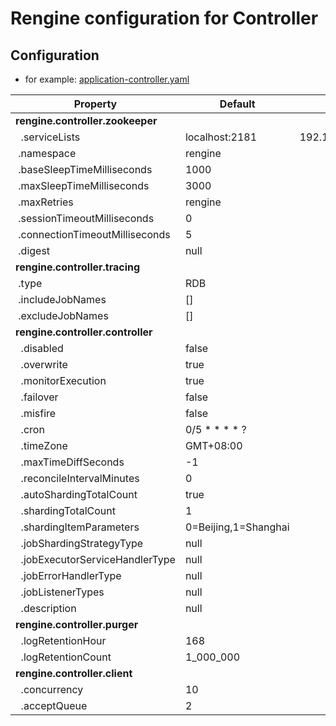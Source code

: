 # Rengine configuration for Controller

## Configuration

- for example: [application-controller.yaml](../../controller/src/main/resources/application-controller.yaml)

|  Property  |  Default | Example |  Description |
| ------------ | ------------ | ------------ | ------------ |
|  <b>rengine.controller.zookeeper</b> |   |   |   |
|  &nbsp;&nbsp;.serviceLists |  localhost:2181 | 192.168.8.2:2181,192.168.8.3:2181,192.168.8.4:2181 |   |
|  &nbsp;.namespace  |  rengine |   |   |
|  &nbsp;.baseSleepTimeMilliseconds  |  1000 |   |   |
|  &nbsp;.maxSleepTimeMilliseconds  |  3000 |   |   |
|  &nbsp;.maxRetries  |  rengine |   |   |
|  &nbsp;.sessionTimeoutMilliseconds  |  0 |   |   |
|  &nbsp;.connectionTimeoutMilliseconds  |  5 |   |   |
|  &nbsp;.digest  |  null |   |   |
|  <b>rengine.controller.tracing</b>  |   |   |   |
|  &nbsp;.type  | RDB  |   |   |
|  &nbsp;.includeJobNames  | []  |   |   |
|  &nbsp;.excludeJobNames  | []  |   |   |
|  <b>rengine.controller.controller</b>  |   |   |   |
|  &nbsp;&nbsp;.disabled  | false |   |   |
|  &nbsp;&nbsp;.overwrite  | true |   |   |
|  &nbsp;&nbsp;.monitorExecution  | true |   |   |
|  &nbsp;&nbsp;.failover  | false |   |   |
|  &nbsp;&nbsp;.misfire  | false |   |   |
|  &nbsp;&nbsp;.cron  | 0/5 * * * * ? |   |   |
|  &nbsp;&nbsp;.timeZone  | GMT+08:00 |   |   |
|  &nbsp;&nbsp;.maxTimeDiffSeconds  | -1 |   |   |
|  &nbsp;&nbsp;.reconcileIntervalMinutes  | 0 |   |   |
|  &nbsp;&nbsp;.autoShardingTotalCount  | true |   |   |
|  &nbsp;&nbsp;.shardingTotalCount  | 1 |   |   |
|  &nbsp;&nbsp;.shardingItemParameters  | 0=Beijing,1=Shanghai |   |   |
|  &nbsp;&nbsp;.jobShardingStrategyType  | null |   |   |
|  &nbsp;&nbsp;.jobExecutorServiceHandlerType  | null |   |   |
|  &nbsp;&nbsp;.jobErrorHandlerType  | null |   |   |
|  &nbsp;&nbsp;.jobListenerTypes  | null |   |   |
|  &nbsp;&nbsp;.description  | null |   |   |
|  <b>rengine.controller.purger</b>  |   |   |   |
|  &nbsp;&nbsp;.logRetentionHour  | 168 |   |   |
|  &nbsp;&nbsp;.logRetentionCount  | 1_000_000 |   |   |
|  <b>rengine.controller.client</b>  |   |   |   |
|  &nbsp;&nbsp;.concurrency  | 10 |   |   |
|  &nbsp;&nbsp;.acceptQueue  | 2 |   |   |